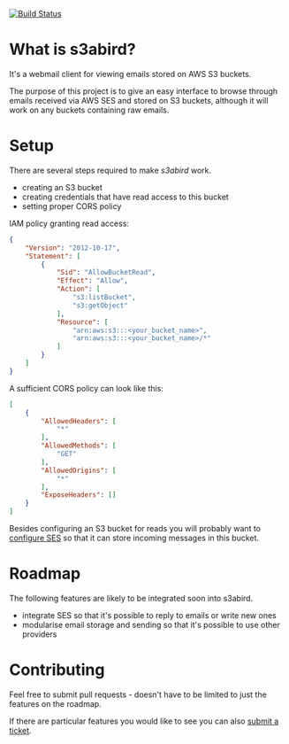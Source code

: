 [![Build Status](https://travis-ci.org/mewa/s3abird.svg?branch=master)](https://travis-ci.org/mewa/s3abird)

# What is s3abird?

It's a webmail client for viewing emails stored on AWS S3 buckets.

The purpose of this project is to give an easy interface to browse
through emails received via AWS SES and stored on S3 buckets, although
it will work on any buckets containing raw emails.

# Setup

There are several steps required to make _s3abird_ work.
* creating an S3 bucket
* creating credentials that have read access to this bucket
* setting proper CORS policy

IAM policy granting read access:
```json
{
    "Version": "2012-10-17",
    "Statement": [
        {
            "Sid": "AllowBucketRead",
            "Effect": "Allow",
            "Action": [
                "s3:listBucket",
                "s3:getObject"
            ],
            "Resource": [
                "arn:aws:s3:::<your_bucket_name>",
                "arn:aws:s3:::<your_bucket_name>/*"
            ]
        }
    ]
}
```

A sufficient CORS policy can look like this:
```json
[
    {
        "AllowedHeaders": [
            "*"
        ],
        "AllowedMethods": [
            "GET"
        ],
        "AllowedOrigins": [
            "*"
        ],
        "ExposeHeaders": []
    }
]
```

Besides configuring an S3 bucket for reads you will probably want to
[configure
SES](https://docs.aws.amazon.com/ses/latest/DeveloperGuide/receiving-email-getting-started.html)
so that it can store incoming messages in this bucket.

# Roadmap

The following features are likely to be integrated soon into s3abird.

* integrate SES so that it's possible to reply to emails or write new
  ones
* modularise email storage and sending so that it's possible to use
  other providers

# Contributing

Feel free to submit pull requests - doesn't have to be limited to just the features on
the roadmap.

If there are particular features you would like to see you can also
[submit a ticket](https://github.com/mewa/s3abird/issues/new).
